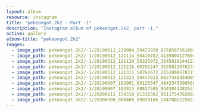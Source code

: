 ```yaml
---
layout: album
resource: instagram
title: "pekeongot.2k2 - Part -1"
description: "Instagram album of pekeongot.2k2, part -1."
active: gallery
album-title: "pekeongot.2k2"
images:
  - image_path: pekeongot.2k2/-1/20190511_220004_59472920_875059756186911_6947914656426542006_n.jpg
  - image_path: pekeongot.2k2/-1/20190512_121114_58410702_413980412760409_53798752912999467_n.jpg
  - image_path: pekeongot.2k2/-1/20190512_121139_59325972_364501824412312_6164935065095650050_n.jpg
  - image_path: pekeongot.2k2/-1/20190512_121216_60255247_363581107623127_477585353018877290_n.jpg
  - image_path: pekeongot.2k2/-1/20190512_121311_58761672_2151008678315850_7297406272621404044_n.jpg
  - image_path: pekeongot.2k2/-1/20190512_121323_59417013_882734845400952_2755000344742416108_n.jpg
  - image_path: pekeongot.2k2/-1/20190907_102901_69125347_484334599056832_4536151723937581548_n.jpg
  - image_path: pekeongot.2k2/-1/20190907_102913_68837585_954304448253114_579856859165411780_n.jpg
  - image_path: pekeongot.2k2/-1/20200111_154310_81318382_911175439280281_4006588018065505430_n.jpg
  - image_path: pekeongot.2k2/-1/20200308_000409_89029106_284780222502351_3776828661956280583_n.jpg
---
```

